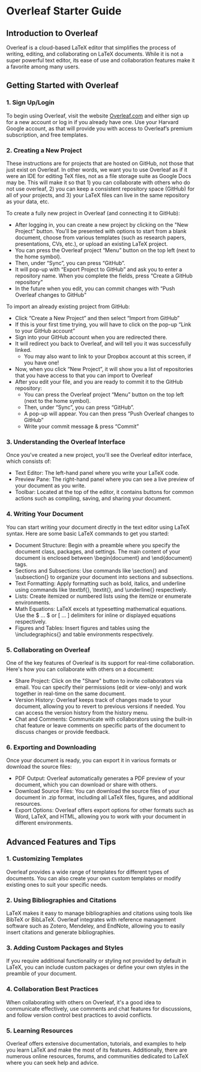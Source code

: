 # Overleaf Starter Guide

## Introduction to Overleaf
Overleaf is a cloud-based LaTeX editor that simplifies the process of writing, editing, and collaborating on LaTeX documents. While it is not a super powerful text editor, its ease of use and collaboration features make it a favorite among many users.

## Getting Started with Overleaf

### 1. Sign Up/Login
To begin using Overleaf, visit the website [Overleaf.com](https://overleaf.com) and either sign up for a new account or log in if you already have one. Use your Harvard Google account, as that will provide you with access to Overleaf’s premium subscription, and free templates.

### 2. Creating a New Project
These instructions are for projects that are hosted on GitHub, not those that just exist on Overleaf. In other words, we want you to use Overleaf as if it were an IDE for editing TeX files, not as a file storage suite as Google Docs may be. This will make it so that 1) you can collaborate with others who do not use overleaf, 2) you can keep a consistent repository space (GitHub) for all of your projects, and 3) your LaTeX files can live in the same repository as your data, etc.

To create a fully new project in Overleaf (and connecting it to GitHub):
- After logging in, you can create a new project by clicking on the "New Project" button. You'll be presented with options to start from a blank document, choose from various templates (such as research papers, presentations, CVs, etc.), or upload an existing LaTeX project.
- You can press the Overleaf project “Menu” button on the top left (next to the home symbol). 
- Then, under “Sync”, you can press “GitHub”. 
- It will pop-up with “Export Project to GitHub” and ask you to enter a repository name. When you complete the fields, press “Create a GitHub repository”
- In the future when you edit, you can commit changes with “Push Overleaf changes to GitHub"

To import an already existing project from GitHub:
- Click “Create a New Project” and then select “Import from GitHub”
- If this is your first time trying, you will have to click on the pop-up “Link to your GitHub account”
- Sign into your GitHub account when you are redirected there.
- It will redirect you back to Overleaf, and will tell you it was successfully linked.
  - You may also want to link to your Dropbox account at this screen, if you have one!
- Now, when you click “New Project”, it will show you a list of repositories that you have access to that you can import to Overleaf
- After you edit your file, and you are ready to commit it to the GitHub repository:
  - You can press the Overleaf project “Menu” button on the top left (next to the home symbol). 
  - Then, under “Sync”, you can press “GitHub”. 
  - A pop-up will appear. You can then press “Push Overleaf changes to GitHub”
  - Write your commit message & press “Commit”
    
### 3. Understanding the Overleaf Interface
Once you've created a new project, you'll see the Overleaf editor interface, which consists of:
- Text Editor: The left-hand panel where you write your LaTeX code.
- Preview Pane: The right-hand panel where you can see a live preview of your document as you write.
- Toolbar: Located at the top of the editor, it contains buttons for common actions such as compiling, saving, and sharing your document.

### 4. Writing Your Document
You can start writing your document directly in the text editor using LaTeX syntax. Here are some basic LaTeX commands to get you started:
- Document Structure: Begin with a preamble where you specify the document class, packages, and settings. The main content of your document is enclosed between \begin{document} and \end{document} tags.
- Sections and Subsections: Use commands like \section{} and \subsection{} to organize your document into sections and subsections.
- Text Formatting: Apply formatting such as bold, italics, and underline using commands like \textbf{}, \textit{}, and \underline{} respectively.
- Lists: Create itemized or numbered lists using the itemize or enumerate environments.
- Math Equations: LaTeX excels at typesetting mathematical equations. Use the $ ... $ or \[ ... \] delimiters for inline or displayed equations respectively.
- Figures and Tables: Insert figures and tables using the \includegraphics{} and table environments respectively.

### 5. Collaborating on Overleaf
One of the key features of Overleaf is its support for real-time collaboration. Here's how you can collaborate with others on a document:
- Share Project: Click on the "Share" button to invite collaborators via email. You can specify their permissions (edit or view-only) and work together in real-time on the same document.
- Version History: Overleaf keeps track of changes made to your document, allowing you to revert to previous versions if needed. You can access the version history from the history menu.
- Chat and Comments: Communicate with collaborators using the built-in chat feature or leave comments on specific parts of the document to discuss changes or provide feedback.

### 6. Exporting and Downloading
Once your document is ready, you can export it in various formats or download the source files:
- PDF Output: Overleaf automatically generates a PDF preview of your document, which you can download or share with others.
- Download Source Files: You can download the source files of your document in .zip format, including all LaTeX files, figures, and additional resources.
- Export Options: Overleaf offers export options for other formats such as Word, LaTeX, and HTML, allowing you to work with your document in different environments.

## Advanced Features and Tips
### 1. Customizing Templates
Overleaf provides a wide range of templates for different types of documents. You can also create your own custom templates or modify existing ones to suit your specific needs.

### 2. Using Bibliographies and Citations
LaTeX makes it easy to manage bibliographies and citations using tools like BibTeX or BibLaTeX. Overleaf integrates with reference management software such as Zotero, Mendeley, and EndNote, allowing you to easily insert citations and generate bibliographies.

### 3. Adding Custom Packages and Styles
If you require additional functionality or styling not provided by default in LaTeX, you can include custom packages or define your own styles in the preamble of your document.

### 4. Collaboration Best Practices
When collaborating with others on Overleaf, it's a good idea to communicate effectively, use comments and chat features for discussions, and follow version control best practices to avoid conflicts.

### 5. Learning Resources
Overleaf offers extensive documentation, tutorials, and examples to help you learn LaTeX and make the most of its features. Additionally, there are numerous online resources, forums, and communities dedicated to LaTeX where you can seek help and advice.

